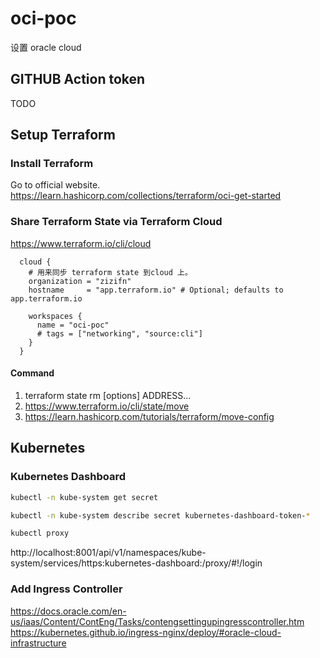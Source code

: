 # oci-poc
设置 oracle cloud 

## GITHUB Action token

TODO

## Setup Terraform

### Install Terraform

Go to official website.
https://learn.hashicorp.com/collections/terraform/oci-get-started
### Share Terraform State via Terraform Cloud

https://www.terraform.io/cli/cloud

``` hcl
  cloud {
    # 用来同步 terraform state 到cloud 上。
    organization = "zizifn"
    hostname     = "app.terraform.io" # Optional; defaults to app.terraform.io

    workspaces {
      name = "oci-poc"
      # tags = ["networking", "source:cli"]
    }
  }
```

#### Command
1. terraform state rm [options] ADDRESS...
2. https://www.terraform.io/cli/state/move
3. https://learn.hashicorp.com/tutorials/terraform/move-config

## Kubernetes 

### Kubernetes Dashboard

``` bash
kubectl -n kube-system get secret

kubectl -n kube-system describe secret kubernetes-dashboard-token-*

kubectl proxy
```

http://localhost:8001/api/v1/namespaces/kube-system/services/https:kubernetes-dashboard:/proxy/#!/login

### Add Ingress Controller

https://docs.oracle.com/en-us/iaas/Content/ContEng/Tasks/contengsettingupingresscontroller.htm
https://kubernetes.github.io/ingress-nginx/deploy/#oracle-cloud-infrastructure